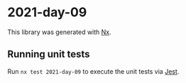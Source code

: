 # 2021-day-09

This library was generated with [Nx](https://nx.dev).

## Running unit tests

Run `nx test 2021-day-09` to execute the unit tests via [Jest](https://jestjs.io).
